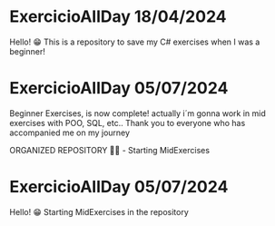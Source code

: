 # ExercicioAllDay 18/04/2024
Hello! 😁 This is a repository to save my C# exercises when I was a beginner!

# ExercicioAllDay 05/07/2024
Beginner Exercises, is now complete! actually i´m gonna work in mid exercises with POO, SQL, etc..
Thank you to everyone who has accompanied me on my journey

ORGANIZED REPOSITORY 🐱‍👤 - Starting MidExercises

# ExercicioAllDay 05/07/2024
Hello! 😁 Starting MidExercises in the repository
